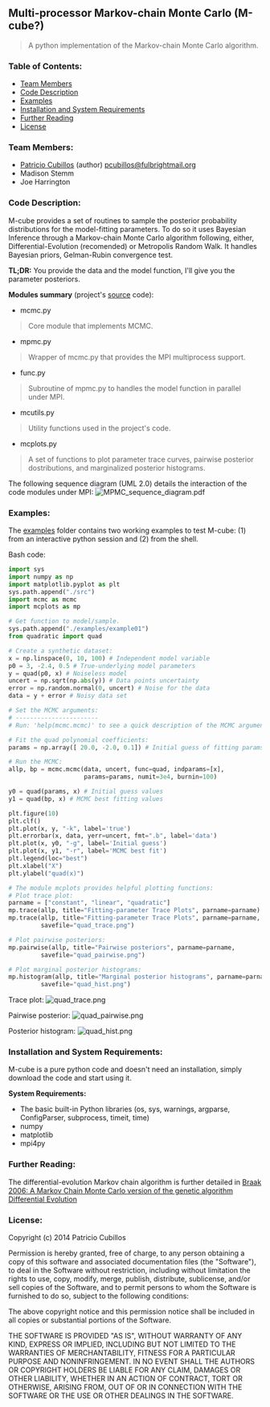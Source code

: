 ## Multi-processor Markov-chain Monte Carlo (M-cube?)
>A python implementation of the Markov-chain Monte Carlo algorithm.

### Table of Contents:
* [Team Members](#team-members)
* [Code Description](#code-description)
* [Examples](#examples)
* [Installation and System Requirements](#installation-and-system-requirements)
* [Further Reading](#further-reading)
* [License](#license)
 

### Team Members:
* [Patricio Cubillos](https://github.com/pcubillos/) (author) <pcubillos@fulbrightmail.org>
* Madison Stemm
* Joe Harrington

### Code Description:
M-cube provides a set of routines to sample the posterior probability distributions for the model-fitting parameters.  To do so it uses Bayesian Inference through a Markov-chain Monte Carlo algorithm following, either, Differential-Evolution (recomended) or Metropolis Random Walk. It handles Bayesian priors, Gelman-Rubin convergence test.

**TL;DR:** You provide the data and the model function, I'll give you the parameter posteriors.


**Modules summary** (project's [source](src/) code):
* mcmc.py
> Core module that implements MCMC.

* mpmc.py
> Wrapper of mcmc.py that provides the MPI multiprocess support.

* func.py
> Subroutine of mpmc.py to handles the model function in parallel under MPI.

* mcutils.py
> Utility functions used in the project's code.

* mcplots.py
> A set of functions to plot parameter trace curves, pairwise posterior dostributions, and marginalized posterior histograms.

The following sequence diagram (UML 2.0) details the interaction of the code modules under MPI:
![MPMC_sequence_diagram.pdf](doc/MPMC_sequence_diagram.png)

### Examples:
The [examples](examples/) folder contains two working examples to test M-cube: (1) from an interactive python session and (2) from the shell. 

Bash code:

```python
import sys
import numpy as np
import matplotlib.pyplot as plt
sys.path.append("./src")
import mcmc as mcmc
import mcplots as mp

# Get function to model/sample.
sys.path.append("./examples/example01")
from quadratic import quad

# Create a synthetic dataset:
x = np.linspace(0, 10, 100) # Independent model variable
p0 = 3, -2.4, 0.5 # True-underlying model parameters
y = quad(p0, x) # Noiseless model
uncert = np.sqrt(np.abs(y)) # Data points uncertainty
error = np.random.normal(0, uncert) # Noise for the data
data = y + error # Noisy data set

# Set the MCMC arguments:
# -----------------------
# Run: 'help(mcmc.mcmc)' to see a quick description of the MCMC arguments.

# Fit the quad polynomial coefficients:
params = np.array([ 20.0, -2.0, 0.1]) # Initial guess of fitting params.

# Run the MCMC:
allp, bp = mcmc.mcmc(data, uncert, func=quad, indparams=[x],
                     params=params, numit=3e4, burnin=100)

y0 = quad(params, x) # Initial guess values
y1 = quad(bp, x) # MCMC best fitting values

plt.figure(10)
plt.clf()
plt.plot(x, y, "-k", label='true')
plt.errorbar(x, data, yerr=uncert, fmt=".b", label='data')
plt.plot(x, y0, "-g", label='Initial guess')
plt.plot(x, y1, "-r", label='MCMC best fit')
plt.legend(loc="best")
plt.xlabel("X")
plt.ylabel("quad(x)")

# The module mcplots provides helpful plotting functions:
# Plot trace plot:
parname = ["constant", "linear", "quadratic"]
mp.trace(allp, title="Fitting-parameter Trace Plots", parname=parname)
mp.trace(allp, title="Fitting-parameter Trace Plots", parname=parname,
         savefile="quad_trace.png")

# Plot pairwise posteriors:
mp.pairwise(allp, title="Pairwise posteriors", parname=parname,
         savefile="quad_pairwise.png")

# Plot marginal posterior histograms:
mp.histogram(allp, title="Marginal posterior histograms", parname=parname,
         savefile="quad_hist.png")
```         
Trace plot:
![quad_trace.png](doc/quad_trace.png)

Pairwise posterior:
![quad_pairwise.png](doc/quad_pairwise.png)

Posterior histogram:
![quad_hist.png](doc/quad_hist.png)


### Installation and System Requirements:
M-cube is a pure python code and doesn't need an installation, simply download the code and start using it.

**System Requirements:**
- The basic built-in Python libraries (os, sys, warnings, argparse, ConfigParser, subprocess, timeit, time)
- numpy
- matplotlib
- mpi4py

### Further Reading:
The differential-evolution Markov chain algorithm is further detailed in
[Braak 2006: A Markov Chain Monte Carlo version of the genetic algorithm Differential Evolution](http://dx.doi.org/10.1007/s11222-006-8769-1)


### License:
Copyright (c) 2014 Patricio Cubillos

Permission is hereby granted, free of charge, to any person obtaining a copy of this software and associated documentation files (the "Software"), to deal in the Software without restriction, including without limitation the rights to use, copy, modify, merge, publish, distribute, sublicense, and/or sell copies of the Software, and to permit persons to whom the Software is furnished to do so, subject to the following conditions:

The above copyright notice and this permission notice shall be included in all copies or substantial portions of the Software.

THE SOFTWARE IS PROVIDED "AS IS", WITHOUT WARRANTY OF ANY KIND, EXPRESS OR IMPLIED, INCLUDING BUT NOT LIMITED TO THE WARRANTIES OF MERCHANTABILITY, FITNESS FOR A PARTICULAR PURPOSE AND NONINFRINGEMENT. IN NO EVENT SHALL THE AUTHORS OR COPYRIGHT HOLDERS BE LIABLE FOR ANY CLAIM, DAMAGES OR OTHER LIABILITY, WHETHER IN AN ACTION OF CONTRACT, TORT OR OTHERWISE, ARISING FROM, OUT OF OR IN CONNECTION WITH THE SOFTWARE OR THE USE OR OTHER DEALINGS IN THE SOFTWARE.
